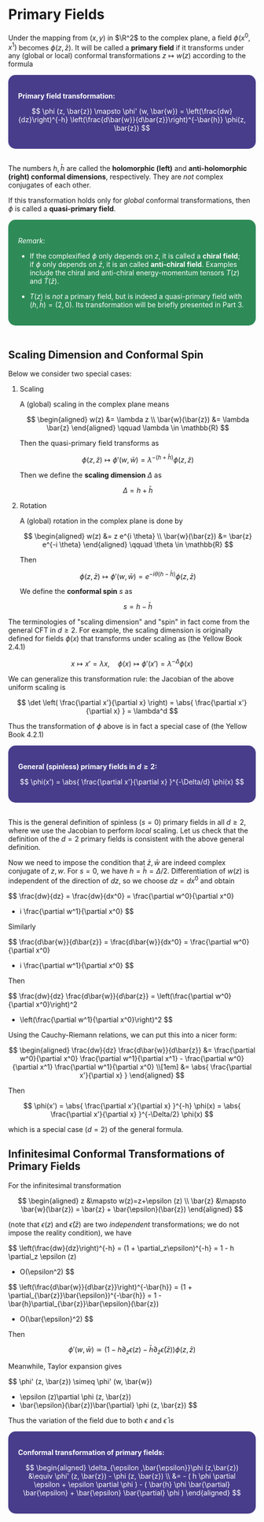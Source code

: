 <style>
    .katex {
        font-size: 1.1em;
    }
    .remark {
        border-radius: 15px;
        padding: 20px;
        background-color: SeaGreen;
        color: White;
    }
    .result {
        border-radius: 15px;
        padding: 20px;
        background-color: DarkSlateBlue;
        color: White;
    }
</style>

# Primary Fields

Under the mapping from $(x,y)$ in $\R^2$ to the complex plane, a field $\phi(x^0, x^1)$ becomes $\phi(z,\bar{z})$. It will be called a **primary field** if it transforms under any (global or local) conformal transformations $z \mapsto w(z)$ according to the formula

<div class="result">

**Primary field transformation:**

$$
\phi (z, \bar{z}) 
\mapsto 
\phi' (w, \bar{w})
= \left(\frac{dw}{dz}\right)^{-h}
\left(\frac{d\bar{w}}{d\bar{z}}\right)^{-\bar{h}}
\phi(z, \bar{z})
$$

</div><br>

The numbers $h, \bar{h}$ are called the **holomorphic (left)** and **anti-holomorphic (right) conformal dimensions**, respectively. They are *not* complex conjugates of each other.

If this transformation holds only for *global* conformal transformations, then $\phi$ is called a **quasi-primary field**. 

<div class="remark">

*Remark*:

- If the complexified $\phi$ only depends on $z$, it is called a **chiral field**; if $\phi$ only depends on $\bar{z}$, it is an called **anti-chiral field**. Examples include the chiral and anti-chiral energy-momentum tensors $T(z)$ and $\bar{T}(\bar{z})$. 

- $T(z)$ is *not* a primary field, but is indeed a quasi-primary field with $(h,\bar{h}) = (2,0)$. Its transformation will be briefly presented in Part 3.

</div><br>

## Scaling Dimension and Conformal Spin

Below we consider two special cases:

1. Scaling

    A (global) scaling in the complex plane means

    $$
    \begin{aligned}
        w(z) &= \lambda z \\
        \bar{w}(\bar{z}) &= \lambda \bar{z}
    \end{aligned}
    \qquad \lambda \in \mathbb{R}
    $$

    Then the quasi-primary field transforms as

    $$
    \phi (z, \bar{z}) 
    \mapsto 
    \phi' (w, \bar{w})
    = \lambda^{-(h + \bar{h})}
    \phi(z, \bar{z})
    $$

    Then we define the **scaling dimension** $\Delta$ as

    $$
    \Delta = h + \bar{h}
    $$

2. Rotation

    A (global) rotation in the complex plane is done by

    $$
    \begin{aligned}
        w(z) &= z e^{i \theta} \\
        \bar{w}(\bar{z}) &= \bar{z} e^{-i \theta}
    \end{aligned}
    \qquad \theta \in \mathbb{R}
    $$

    Then

    $$
    \phi (z, \bar{z}) 
    \mapsto 
    \phi' (w, \bar{w})
    = e^{-i\theta(h - \bar{h})}
    \phi(z, \bar{z})
    $$
    
    We define the **conformal spin** $s$ as

    $$
    s = h - \bar{h}
    $$

The terminologies of "scaling dimension" and "spin" in fact come from the general CFT in $d\ge 2$. For example, the scaling dimension is originally defined for fields $\phi(x)$ that transforms under scaling as (the Yellow Book 2.4.1)

$$
x \mapsto x' = \lambda x, \quad
\phi(x) \mapsto \phi'(x') = \lambda^{-\Delta} \phi(x)
$$

We can generalize this transformation rule: the Jacobian of the above uniform scaling is 

$$
\det \left(
    \frac{\partial x'}{\partial x}
\right)
= \abs{
    \frac{\partial x'}{\partial x}
} = \lambda^d
$$

Thus the transformation of $\phi$ above is in fact a special case of (the Yellow Book 4.2.1)

<div class="result">

**General (spinless) primary fields in $d \ge 2$:**

$$
\phi(x') = \abs{
    \frac{\partial x'}{\partial x}
}^{-\Delta/d} \phi(x)
$$

</div><br>

This is the general definition of spinless ($s = 0$) primary fields in all $d \ge 2$, where we use the Jacobian to perform *local* scaling. Let us check that the definition of the $d = 2$ primary fields is consistent with the above general definition. 

Now we need to impose the condition that $\bar{z}, \bar{w}$ are indeed complex conjugate of $z, w$. For $s = 0$, we have $h = \bar{h} = \Delta / 2$. Differentiation of $w(z)$ is independent of the direction of $dz$, so we choose $dz = dx^0$ and obtain

$$
\frac{dw}{dz} = \frac{dw}{dx^0} 
= \frac{\partial w^0}{\partial x^0}
+ i \frac{\partial w^1}{\partial x^0}
$$

Similarly

$$
\frac{d\bar{w}}{d\bar{z}} = \frac{d\bar{w}}{dx^0} 
= \frac{\partial w^0}{\partial x^0}
- i \frac{\partial w^1}{\partial x^0}
$$

Then

$$
\frac{dw}{dz} \frac{d\bar{w}}{d\bar{z}}
= \left(\frac{\partial w^0}{\partial x^0}\right)^2
+ \left(\frac{\partial w^1}{\partial x^0}\right)^2
$$

Using the Cauchy-Riemann relations, we can put this into a nicer form:

$$
\begin{aligned}
    \frac{dw}{dz} \frac{d\bar{w}}{d\bar{z}}
    &= \frac{\partial w^0}{\partial x^0}
    \frac{\partial w^1}{\partial x^1}
    - \frac{\partial w^0}{\partial x^1}
    \frac{\partial w^1}{\partial x^0}
    \\[1em]
    &= \abs{
        \frac{\partial x'}{\partial x}
    }
\end{aligned}
$$

Then

$$
\phi(x') = \abs{
    \frac{\partial x'}{\partial x}
}^{-h} \phi(x)
= \abs{
    \frac{\partial x'}{\partial x}
}^{-\Delta/2} \phi(x)
$$

which is a special case ($d = 2$) of the general formula.

## Infinitesimal Conformal Transformations of Primary Fields

For the infinitesimal transformation

$$
\begin{aligned}
    z &\mapsto 
    w(z)=z+\epsilon (z)
    \\
    \bar{z} &\mapsto 
    \bar{w}(\bar{z}) = \bar{z} + \bar{\epsilon}(\bar{z})
\end{aligned}
$$

(note that $\epsilon (z)$ and $\bar{\epsilon}(\bar{z})$ are two *independent* transformations; we do not impose the reality condition), we have

$$
\left(\frac{dw}{dz}\right)^{-h}
= (1 + \partial_z\epsilon)^{-h}
= 1 - h \partial_z \epsilon (z)
+ O(\epsilon^2)
$$

$$
\left(\frac{d\bar{w}}{d\bar{z}}\right)^{-\bar{h}}
= (1 + \partial_{\bar{z}}\bar{\epsilon})^{-\bar{h}}
= 1 - \bar{h}\partial_{\bar{z}}\bar{\epsilon}(\bar{z})
+ O(\bar{\epsilon}^2)
$$

Then

$$
\phi' (w, \bar{w})
\simeq \left(
    1 - h\partial_z\epsilon (z)
    - \bar{h}\partial_{\bar{z}}\bar{\epsilon}(\bar{z})
\right) \phi (z, \bar{z})
$$

Meanwhile, Taylor expansion gives

$$
\phi' (z, \bar{z})
\simeq \phi' (w, \bar{w})
- \epsilon (z)\partial \phi (z, \bar{z})
- \bar{\epsilon}(\bar{z})\bar{\partial} \phi (z, \bar{z})
$$

Thus the variation of the field due to both $\epsilon$ and $\bar{\epsilon}$ is

<div class="result">

**Conformal transformation of primary fields:**

$$
\begin{aligned}
    \delta_{\epsilon ,\bar{\epsilon}}\phi (z,\bar{z})
    &\equiv \phi' (z, \bar{z}) - \phi (z, \bar{z})
    \\
    &= - (
        h \phi \partial \epsilon 
        + \epsilon \partial \phi
    ) - (
        \bar{h} \phi \bar{\partial} \bar{\epsilon}
        + \bar{\epsilon} \bar{\partial} \phi
    )
\end{aligned}
$$

</div><br>

